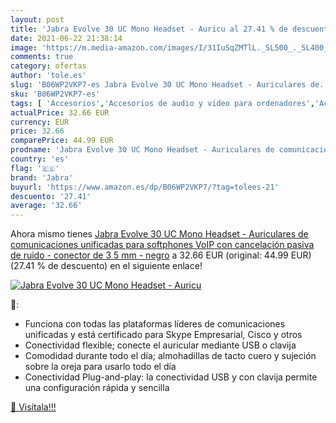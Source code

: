 ```yaml
---
layout: post
title: 'Jabra Evolve 30 UC Mono Headset - Auricu al 27.41 % de descuento'
date: 2021-06-22 21:38:14
image: 'https://m.media-amazon.com/images/I/31IuSqZMTlL._SL500_._SL400_.jpg'
comments: true
category: ofertas
author: 'tole.es'
slug: 'B06WP2VKP7-es Jabra Evolve 30 UC Mono Headset - Auriculares de...'
sku: 'B06WP2VKP7-es'
tags: [ 'Accesorios','Accesorios de audio y vídeo para ordenadores','Accesorios de telefonía fija','Auriculares con micrófonos','Auriculares con micrófonos para teléfonos fijos','Electrónica','Informática','Telefonía fija y accesorios','auriculares','jabra', ]
actualPrice: 32.66 EUR
currency: EUR
price: 32.66
comparePrice: 44.99 EUR
prodname: 'Jabra Evolve 30 UC Mono Headset - Auriculares de comunicaciones unificadas para softphones VoIP con cancelación pasiva de ruido - conector de 3 5 mm - negro'
country: 'es'
flag: '🇪🇸'
brand: 'Jabra'
buyurl: 'https://www.amazon.es/dp/B06WP2VKP7/?tag=tolees-21'
descuento: '27.41'
average: '32.66'
---
```


Ahora mismo tienes [Jabra Evolve 30 UC Mono Headset - Auriculares de comunicaciones unificadas para softphones VoIP con cancelación pasiva de ruido - conector de 3 5 mm - negro](https://www.amazon.es/dp/B06WP2VKP7/?tag=tolees-21) a 32.66 EUR (original: 44.99 EUR) (27.41 %  de descuento) en el siguiente enlace!

[![Jabra Evolve 30 UC Mono Headset - Auricu](https://m.media-amazon.com/images/I/31IuSqZMTlL._SL500_._SL400_.jpg)](https://www.amazon.es/dp/B06WP2VKP7/?tag=tolees-21)

🔎:

- Funciona con todas las plataformas líderes de comunicaciones unificadas y está certificado para Skype Empresarial, Cisco y otros
- Conectividad flexible; conecte el auricular mediante USB o clavija
- Comodidad durante todo el día; almohadillas de tacto cuero y sujeción sobre la oreja para usarlo todo el día
- Conectividad Plug-and-play: la conectividad USB y con clavija permite una configuración rápida y sencilla

[🛒 Visítala!!!](https://www.amazon.es/dp/B06WP2VKP7/?tag=tolees-21)
